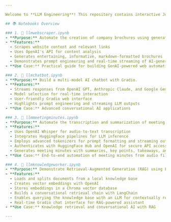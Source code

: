 ```yaml
---

Welcome to **LLM Engineering**! This repository contains interactive Jupyter notebooks that showcase advanced generative AI workflows for web automation, conversational AI, and knowledge retrieval.

## 📚 Notebooks Overview

### 1. 🚀 llmwebscraper.ipynb
- **Purpose:** Automate the creation of company brochures using generative AI.
- **Features:**
  - Scrapes website content and relevant links
  - Uses OpenAI's API for content analysis
  - Generates entertaining, informative, markdown-formatted brochures
  - Demonstrates prompt engineering and real-time streaming of AI-generated text
- **Use Case:** Practical guide for building GenAI-powered web automation workflows

### 2. 💬 llmchatbot.ipynb
- **Purpose:** Build a multi-model AI chatbot with Gradio.
- **Features:**
  - Streams responses from OpenAI GPT, Anthropic Claude, and Google Gemini
  - Model selection for real-time interaction
  - User-friendly Gradio web interface
  - Highlights prompt engineering and streaming LLM outputs
- **Use Case:** Advanced conversational AI applications

### 3. 📝 llmmeetingminutes.ipynb
- **Purpose:** Automate the transcription and summarization of meeting audio into structured minutes.
- **Features:**
  - Uses OpenAI Whisper for audio-to-text transcription
  - Integrates HuggingFace pipelines for LLM inference
  - Employs advanced tokenizers for prompt formatting and streaming output
  - Authenticates with HuggingFace Hub and OpenAI for secure API access
  - Generates meeting minutes with summaries, key points, takeaways, and action items
- **Use Case:** End-to-end automation of meeting minutes from audio files

### 4. 🧠 llmknowledgeworker.ipynb
- **Purpose:** Demonstrate Retrieval-Augmented Generation (RAG) using LangChain and Chroma.
- **Features:**
  - Loads and splits documents from a local knowledge base
  - Creates vector embeddings with OpenAI
  - Stores embeddings in a Chroma vector database
  - Builds a conversational retrieval chain with LangChain
  - Enables querying the knowledge base with an LLM for contextually relevant answers
  - Real-time Gradio chat interface for RAG-powered assistant
- **Use Case:** Knowledge retrieval and conversational AI with RAG

---
```


